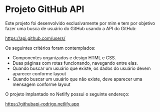 # Projeto GitHub API

Este projeto foi desenvolvido exclusivamente por mim e tem por objetivo fazer uma busca de usuário do GitHub usando a API do GitHub:

https://api.github.com/users/

Os seguintes critérios foram contemplados:

- Componentes organizados e design HTML e CSS.
- Duas páginas com rotas funcionando, navegando entre elas.
- Quando buscar um usuário que existe, os dados do usuário devem aparecer conforme layout
- Quando buscar um usuário que não existe, deve aparecer uma mensagem conforme layout

O projeto implantado no Netlify possui o seguinte endereço:

https://githubapi-rodrigo.netlify.app


